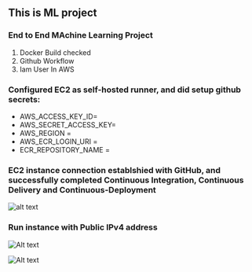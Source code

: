 ## This is ML project

### End to End MAchine Learning Project
1. Docker Build checked
2. Github Workflow
3. Iam User In AWS


### Configured EC2 as self-hosted runner, and did setup github secrets:
* AWS_ACCESS_KEY_ID=
* AWS_SECRET_ACCESS_KEY=
* AWS_REGION = 
* AWS_ECR_LOGIN_URI = 
* ECR_REPOSITORY_NAME =


### EC2 instance connection establshied with GitHub, and successfully completed Continuous Integration, Continuous Delivery and Continuous-Deployment


![alt text](https://github.com/Sujata2017/MLOps/blob/master/image.png)


### Run instance with Public IPv4 address

![Alt text](https://github.com/Sujata2017/MLOps/blob/master/image-1.png)

![Alt text](https://github.com/Sujata2017/MLOps/blob/master/image-2.png)
